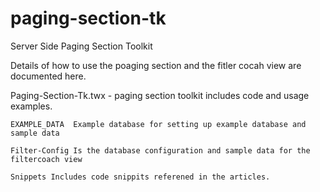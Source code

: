 # paging-section-tk
Server Side Paging Section Toolkit

Details of how to use the poaging section and the fitler cocah view are documented here.


Paging-Section-Tk.twx - paging section toolkit includes code and usage examples.

  ```
  EXAMPLE_DATA  Example database for setting up example database and sample data

  Filter-Config Is the database configuration and sample data for the filtercoach view
  
  Snippets Includes code snippits referened in the articles.


